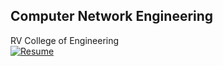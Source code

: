 ## Computer Network Engineering 
RV College of Engineering 
<br>
<a href="https://drive.google.com/file/d/1OYMvMrEkqJyDHETPKFeWW261srpGIqma/view?usp=sharing" target="_blank">
    <img src="https://img.shields.io/badge/Resume-Download-blue?style=for-the-badge&logo=googledocs&logoColor=white" alt="Resume" />
</a>

